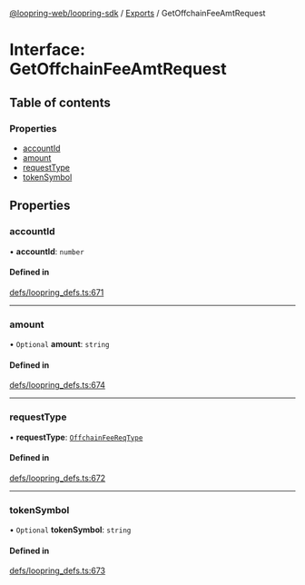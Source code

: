 [@loopring-web/loopring-sdk](../README.md) / [Exports](../modules.md) / GetOffchainFeeAmtRequest

# Interface: GetOffchainFeeAmtRequest

## Table of contents

### Properties

- [accountId](GetOffchainFeeAmtRequest.md#accountid)
- [amount](GetOffchainFeeAmtRequest.md#amount)
- [requestType](GetOffchainFeeAmtRequest.md#requesttype)
- [tokenSymbol](GetOffchainFeeAmtRequest.md#tokensymbol)

## Properties

### accountId

• **accountId**: `number`

#### Defined in

[defs/loopring_defs.ts:671](https://github.com/Loopring/loopring_sdk/blob/31d2a2e/src/defs/loopring_defs.ts#L671)

___

### amount

• `Optional` **amount**: `string`

#### Defined in

[defs/loopring_defs.ts:674](https://github.com/Loopring/loopring_sdk/blob/31d2a2e/src/defs/loopring_defs.ts#L674)

___

### requestType

• **requestType**: [`OffchainFeeReqType`](../enums/OffchainFeeReqType.md)

#### Defined in

[defs/loopring_defs.ts:672](https://github.com/Loopring/loopring_sdk/blob/31d2a2e/src/defs/loopring_defs.ts#L672)

___

### tokenSymbol

• `Optional` **tokenSymbol**: `string`

#### Defined in

[defs/loopring_defs.ts:673](https://github.com/Loopring/loopring_sdk/blob/31d2a2e/src/defs/loopring_defs.ts#L673)
